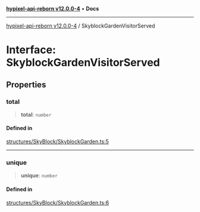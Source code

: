 [**hypixel-api-reborn v12.0.0-4**](../README.md) • **Docs**

***

[hypixel-api-reborn v12.0.0-4](../globals.md) / SkyblockGardenVisitorServed

# Interface: SkyblockGardenVisitorServed

## Properties

### total

> **total**: `number`

#### Defined in

[structures/SkyBlock/SkyblockGarden.ts:5](https://github.com/Kathund/REBORN-docs-TEST/blob/1c14a4fa83649d1c26475bdd62d394bf5095b016/src/structures/SkyBlock/SkyblockGarden.ts#L5)

***

### unique

> **unique**: `number`

#### Defined in

[structures/SkyBlock/SkyblockGarden.ts:6](https://github.com/Kathund/REBORN-docs-TEST/blob/1c14a4fa83649d1c26475bdd62d394bf5095b016/src/structures/SkyBlock/SkyblockGarden.ts#L6)

